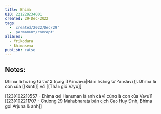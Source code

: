 ```yaml
---
title: Bhima
UID: 221229234001
created: 29-Dec-2022
tags:
  - 'created/2022/Dec/29'
  - 'permanent/concept'
aliases:
  - Vrikodara
  - Bhimasena 
publish: False
---
```

## Notes:

Bhima là hoàng tử thứ 2 trong [[Pandava|Năm hoàng tử Pandava]]. Bhima là con của [[Kunti]] với [[Thần gió Vayu]]

[[230102210557 - Bhima gọi Hanuman là anh cả vì cùng là con của Vayu]]
[[230102211707 - Chương 29  Mahabharata bản dịch Cao Huy Đỉnh, Bhima gọi Arjuna là anh]]